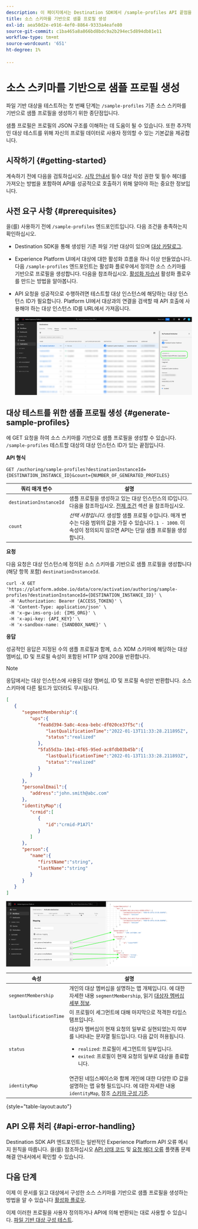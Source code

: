 ```yaml
---
description: 이 페이지에서는 Destination SDK에서 /sample-profiles API 끝점을 사용하여 소스 스키마를 기반으로 샘플 프로필을 생성하는 방법을 설명합니다. 이러한 샘플 프로필을 사용하여 파일 기반 대상 구성을 테스트할 수 있습니다.
title: 소스 스키마를 기반으로 샘플 프로필 생성
exl-id: aea50d2e-e916-4ef0-8864-9333a4eafe80
source-git-commit: c1ba465a8a866bd8bdc9a2b294ec5d894db81e11
workflow-type: tm+mt
source-wordcount: '651'
ht-degree: 1%

---
```



# 소스 스키마를 기반으로 샘플 프로필 생성

파일 기반 대상을 테스트하는 첫 번째 단계는 `/sample-profiles` 기존 소스 스키마를 기반으로 샘플 프로필을 생성하기 위한 종단점입니다.

샘플 프로필은 프로필의 JSON 구조를 이해하는 데 도움이 될 수 있습니다. 또한 추가적인 대상 테스트를 위해 자신의 프로필 데이터로 사용자 정의할 수 있는 기본값을 제공합니다.

## 시작하기 {#getting-started}

계속하기 전에 다음을 검토하십시오. [시작 안내서](../../getting-started.md) 필수 대상 작성 권한 및 필수 헤더를 가져오는 방법을 포함하여 API를 성공적으로 호출하기 위해 알아야 하는 중요한 정보입니다.

## 사전 요구 사항 {#prerequisites}

을(를) 사용하기 전에 `/sample-profiles` 엔드포인트입니다. 다음 조건을 충족하는지 확인하십시오.

* Destination SDK을 통해 생성된 기존 파일 기반 대상이 있으며 [대상 카탈로그](../../../ui/destinations-workspace.md).
* Experience Platform UI에서 대상에 대한 활성화 흐름을 하나 이상 만들었습니다. 다음 `/sample-profiles` 엔드포인트는 활성화 플로우에서 정의한 소스 스키마를 기반으로 프로필을 생성합니다. 다음을 참조하십시오. [활성화 자습서](../../../ui/activate-batch-profile-destinations.md) 활성화 플로우를 만드는 방법을 알아봅니다.
* API 요청을 성공적으로 수행하려면 테스트할 대상 인스턴스에 해당하는 대상 인스턴스 ID가 필요합니다. Platform UI에서 대상과의 연결을 검색할 때 API 호출에 사용해야 하는 대상 인스턴스 ID를 URL에서 가져옵니다.

  ![URL에서 대상 인스턴스 ID를 가져오는 방법을 보여 주는 UI 이미지입니다.](../../assets/testing-api/get-destination-instance-id.png)

## 대상 테스트를 위한 샘플 프로필 생성 {#generate-sample-profiles}

에 GET 요청을 하여 소스 스키마를 기반으로 샘플 프로필을 생성할 수 있습니다. `/sample-profiles` 테스트할 대상의 대상 인스턴스 ID가 있는 끝점입니다.

**API 형식**

```http
GET /authoring/sample-profiles?destinationInstanceId={DESTINATION_INSTANCE_ID}&count={NUMBER_OF_GENERATED_PROFILES}
```

| 쿼리 매개 변수 | 설명 |
| -------- | ----------- |
| `destinationInstanceId` | 샘플 프로필을 생성하고 있는 대상 인스턴스의 ID입니다. 다음을 참조하십시오. [전제 조건](#prerequisites) 섹션 을 참조하십시오. |
| `count` | *선택 사항입니다*. 생성할 샘플 프로필 수입니다. 매개 변수는 다음 범위의 값을 가질 수 있습니다. `1 - 1000`. 이 속성이 정의되지 않으면 API는 단일 샘플 프로필을 생성합니다. |

**요청**

다음 요청은 대상 인스턴스에 정의된 소스 스키마를 기반으로 샘플 프로필을 생성합니다(해당 항목 포함) `destinationInstanceId`.

```shell
curl -X GET 'https://platform.adobe.io/data/core/activation/authoring/sample-profiles?destinationInstanceId={DESTINATION_INSTANCE_ID}' \
 -H 'Authorization: Bearer {ACCESS_TOKEN}' \
 -H 'Content-Type: application/json' \
 -H 'x-gw-ims-org-id: {IMS_ORG}' \
 -H 'x-api-key: {API_KEY}' \
 -H 'x-sandbox-name: {SANDBOX_NAME}' \
```

**응답**

성공적인 응답은 지정된 수의 샘플 프로필과 함께, 소스 XDM 스키마에 해당하는 대상 멤버십, ID 및 프로필 속성이 포함된 HTTP 상태 200을 반환합니다.

>[!NOTE]
>
> 응답에서는 대상 인스턴스에 사용된 대상 멤버십, ID 및 프로필 속성만 반환합니다. 소스 스키마에 다른 필드가 있더라도 무시됩니다.

```json
[
   {
      "segmentMembership":{
         "ups":{
            "fea8d394-5a8c-4cea-bebc-df020ce37f5c":{
               "lastQualificationTime":"2022-01-13T11:33:28.211895Z",
               "status":"realized"
            },
            "5fa55d3a-18e1-4f65-95ed-ac8fdb03b45b":{
               "lastQualificationTime":"2022-01-13T11:33:28.211893Z",
               "status":"realized"
            }
         }
      },
      "personalEmail":{
         "address":"john.smith@abc.com"
      },
      "identityMap":{
         "crmid":[
            {
               "id":"crmid-P1A7l"
            }
         ]
      },
      "person":{
         "name":{
            "firstName":"string",
            "lastName":"string"
         }
      }
   }
]
```

![UI에서 API 응답의 필드로의 매핑을 보여 주는 이미지입니다.](../../assets/testing-api/batch-destinations/sample-api-response-mapping.png)

| 속성 | 설명 |
| -------- | ----------- |
| `segmentMembership` | 개인의 대상 멤버십을 설명하는 맵 개체입니다. 에 대한 자세한 내용 `segmentMembership`, 읽기 [대상자 멤버십 세부 정보](../../../../xdm/field-groups/profile/segmentation.md). |
| `lastQualificationTime` | 이 프로필이 세그먼트에 대해 마지막으로 적격한 타임스탬프입니다. |
| `status` | 대상자 멤버십이 현재 요청의 일부로 실현되었는지 여부를 나타내는 문자열 필드입니다. 다음 값이 허용됩니다. <ul><li>`realized`: 프로필이 세그먼트의 일부입니다.</li><li>`exited`: 프로필이 현재 요청의 일부로 대상을 종료합니다.</li></ul> |
| `identityMap` | 연관된 네임스페이스와 함께 개인에 대한 다양한 ID 값을 설명하는 맵 유형 필드입니다. 에 대한 자세한 내용 `identityMap`, 참조 [스키마 구성 기준](../../../../xdm/schema/composition.md#identityMap). |

{style="table-layout:auto"}

## API 오류 처리 {#api-error-handling}

Destination SDK API 엔드포인트는 일반적인 Experience Platform API 오류 메시지 원칙을 따릅니다. 을(를) 참조하십시오 [API 상태 코드](../../../../landing/troubleshooting.md#api-status-codes) 및 [요청 헤더 오류](../../../../landing/troubleshooting.md#request-header-errors) 플랫폼 문제 해결 안내서에서 확인할 수 있습니다.

## 다음 단계

이제 이 문서를 읽고 대상에서 구성한 소스 스키마를 기반으로 샘플 프로필을 생성하는 방법을 알 수 있습니다 [활성화 플로우](../../../ui/activate-batch-profile-destinations.md).

이제 이러한 프로필을 사용자 정의하거나 API에 의해 반환되는 대로 사용할 수 있습니다. [파일 기반 대상 구성 테스트](file-based-destination-testing-api.md).
